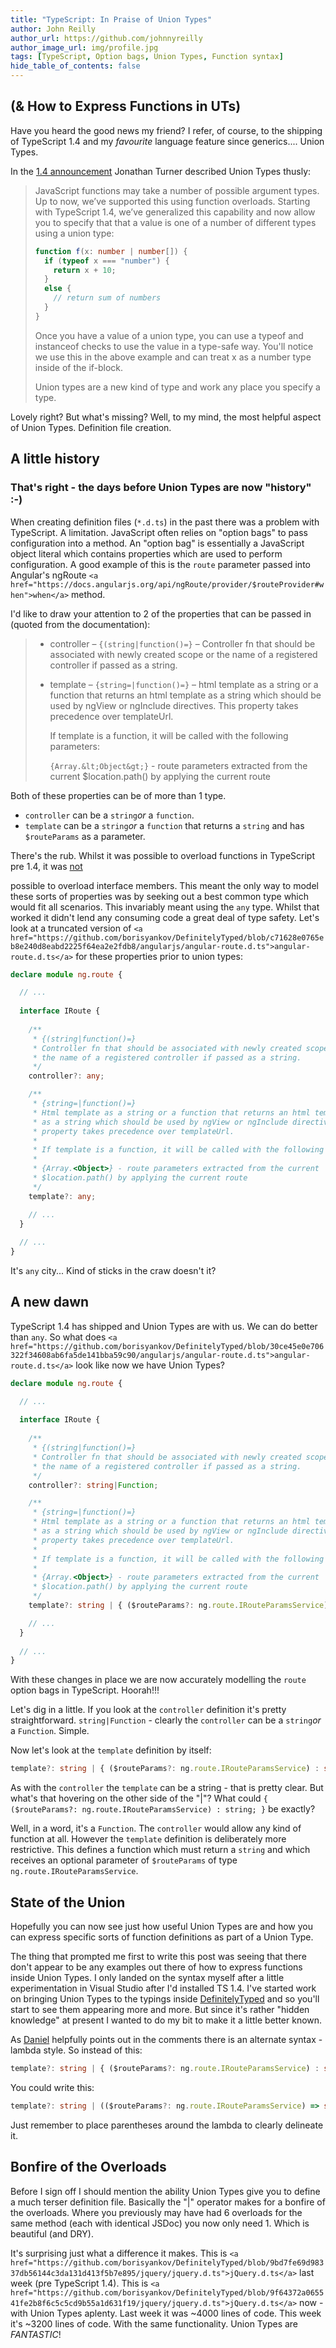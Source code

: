 ```yaml
---
title: "TypeScript: In Praise of Union Types"
author: John Reilly
author_url: https://github.com/johnnyreilly
author_image_url: img/profile.jpg
tags: [TypeScript, Option bags, Union Types, Function syntax]
hide_table_of_contents: false
---
```

## (& How to Express Functions in UTs)

 Have you heard the good news my friend? I refer, of course, to the shipping of TypeScript 1.4 and my *favourite* language feature since generics.... Union Types.

In the [1\.4 announcement](<http://blogs.msdn.com/b/typescript/archive/2015/01/16/announcing-typescript-1-4.aspx>) Jonathan Turner described Union Types thusly:

> JavaScript functions may take a number of possible argument types. Up to now, we’ve supported this using function overloads. Starting with TypeScript 1.4, we’ve generalized this capability and now allow you to specify that that a value is one of a number of different types using a union type:
> 
> ```ts
> function f(x: number | number[]) {
>   if (typeof x === "number") {
>     return x + 10;
>   }
>   else {
>     // return sum of numbers
>   }
> }
> ```
> 
> Once you have a value of a union type, you can use a typeof and instanceof checks to use the value in a type-safe way. You'll notice we use this in the above example and can treat x as a number type inside of the if-block.
> 
> Union types are a new kind of type and work any place you specify a type.

Lovely right? But what's missing? Well, to my mind, the most helpful aspect of Union Types. Definition file creation.

## A little history

### That's right - the days before Union Types are now "history" :-)

When creating definition files (`*.d.ts`) in the past there was a problem with TypeScript. A limitation. JavaScript often relies on "option bags" to pass configuration into a method. An "option bag" is essentially a JavaScript object literal which contains properties which are used to perform configuration. A good example of this is the `route` parameter passed into Angular's ngRoute `<a href="https://docs.angularjs.org/api/ngRoute/provider/$routeProvider#when">when</a>` method.

I'd like to draw your attention to 2 of the properties that can be passed in (quoted from the documentation):

> - controller – `{(string|function()=}` – Controller fn that should be associated with newly created scope or the name of a registered controller if passed as a string.
> - template – `{string=|function()=}` – html template as a string or a function that returns an html template as a string which should be used by ngView or ngInclude directives. This property takes precedence over templateUrl.
> 
>     If template is a function, it will be called with the following parameters:
> 
>     `{Array.&lt;Object&gt;}` \- route parameters extracted from the current $location.path() by applying the current route
> 
> 
> <!-- -->

Both of these properties can be of more than 1 type.

- `controller` can be a `string`*or* a `function`.
- `template` can be a `string`*or* a `function` that returns a `string` and has `$routeParams` as a parameter.

<!-- -->

There's the rub. Whilst it was possible to overload functions in TypeScript pre 1.4, it was <u>not</u>

 possible to overload interface members. This meant the only way to model these sorts of properties was by seeking out a best common type which would fit all scenarios. This invariably meant using the `any` type. Whilst that worked it didn't lend any consuming code a great deal of type safety. Let's look at a truncated version of `<a href="https://github.com/borisyankov/DefinitelyTyped/blob/c71628e0765eb8e240d8eabd2225f64ea2e2fdb8/angularjs/angular-route.d.ts">angular-route.d.ts</a>` for these properties prior to union types:

```ts
declare module ng.route {

  // ... 
 
  interface IRoute {
 
    /**
     * {(string|function()=}
     * Controller fn that should be associated with newly created scope or 
     * the name of a registered controller if passed as a string.
     */
    controller?: any;

    /**
     * {string=|function()=}
     * Html template as a string or a function that returns an html template 
     * as a string which should be used by ngView or ngInclude directives. This 
     * property takes precedence over templateUrl.
     * 
     * If template is a function, it will be called with the following parameters:
     * 
     * {Array.<Object>} - route parameters extracted from the current 
     * $location.path() by applying the current route
     */
    template?: any;

    // ... 
  }
 
  // ... 
}
```

It's `any` city... Kind of sticks in the craw doesn't it?

## A new dawn

TypeScript 1.4 has shipped and Union Types are with us. We can do better than `any`. So what does `<a href="https://github.com/borisyankov/DefinitelyTyped/blob/30ce45e0e706322f34608ab6fa5de141bba59c90/angularjs/angular-route.d.ts">angular-route.d.ts</a>` look like now we have Union Types?

```ts
declare module ng.route {

  // ... 
 
  interface IRoute {
 
    /**
     * {(string|function()=}
     * Controller fn that should be associated with newly created scope or 
     * the name of a registered controller if passed as a string.
     */
    controller?: string|Function;

    /**
     * {string=|function()=}
     * Html template as a string or a function that returns an html template 
     * as a string which should be used by ngView or ngInclude directives. This 
     * property takes precedence over templateUrl.
     * 
     * If template is a function, it will be called with the following parameters:
     * 
     * {Array.<Object>} - route parameters extracted from the current 
     * $location.path() by applying the current route
     */
    template?: string | { ($routeParams?: ng.route.IRouteParamsService) : string; }

    // ... 
  }
 
  // ... 
}
```

With these changes in place we are now accurately modelling the `route` option bags in TypeScript. Hoorah!!!

Let's dig in a little. If you look at the `controller` definition it's pretty straightforward. `string|Function` \- clearly the `controller` can be a `string`*or* a `Function`. Simple.

Now let's look at the `template` definition by itself:

```ts
template?: string | { ($routeParams?: ng.route.IRouteParamsService) : string; }
```

As with the `controller` the `template` can be a string - that is pretty clear. But what's that hovering on the other side of the "\|"? What could `{ ($routeParams?: ng.route.IRouteParamsService) : string; }` be exactly?

Well, in a word, it's a `Function`. The `controller` would allow any kind of function at all. However the `template` definition is deliberately more restrictive. This defines a function which must return a `string` and which receives an optional parameter of `$routeParams` of type `ng.route.IRouteParamsService`.

## State of the Union

Hopefully you can now see just how useful Union Types are and how you can express specific sorts of function definitions as part of a Union Type.

The thing that prompted me first to write this post was seeing that there don't appear to be any examples out there of how to express functions inside Union Types. I only landed on the syntax myself after a little experimentation in Visual Studio after I'd installed TS 1.4. I've started work on bringing Union Types to the typings inside [DefinitelyTyped](<https://github.com/borisyankov/DefinitelyTyped>) and so you'll start to see them appearing more and more. But since it's rather "hidden knowledge" at present I wanted to do my bit to make it a little better known.

As [Daniel](<https://twitter.com/Rickenhacker>) helpfully points out in the comments there is an alternate syntax - lambda style. So instead of this:

```ts
template?: string | { ($routeParams?: ng.route.IRouteParamsService) : string; }
```

You could write this:

```ts
template?: string | (($routeParams?: ng.route.IRouteParamsService) => string);
```

Just remember to place parentheses around the lambda to clearly delineate it.

## Bonfire of the Overloads

Before I sign off I should mention the ability Union Types give you to define a much terser definition file. Basically the "\|" operator makes for a bonfire of the overloads. Where you previously may have had 6 overloads for the same method (each with identical JSDoc) you now only need 1. Which is beautiful (and DRY).

It's surprising just what a difference it makes. This is `<a href="https://github.com/borisyankov/DefinitelyTyped/blob/9bd7fe69d98337db56144c3da131d413f5b7e895/jquery/jquery.d.ts">jQuery.d.ts</a>` last week (pre TypeScript 1.4). This is `<a href="https://github.com/borisyankov/DefinitelyTyped/blob/9f64372a065541fe2b8f6c5c5cd9b55a1d631f19/jquery/jquery.d.ts">jQuery.d.ts</a>` now - with Union Types aplenty. Last week it was \~4000 lines of code. This week it's \~3200 lines of code. With the same functionality. Union Types are *FANTASTIC*!


